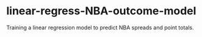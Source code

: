 # linear-regress-NBA-outcome-model
Training a linear regression model to predict NBA spreads and point totals. 
